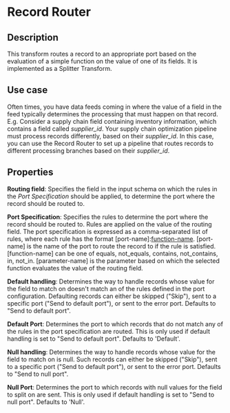 # Record Router

Description
-----------
This transform routes a record to an appropriate port based on the evaluation of a simple function on the value of one
of its fields. It is implemented as a Splitter Transform.

Use case
--------
Often times, you have data feeds coming in where the value of a field in the feed typically determines the processing
that must happen on that record.
E.g. Consider a supply chain field containing inventory information, which contains a field called *supplier_id*.
Your supply chain optimization pipeline must process records differently, based on their *supplier_id*. In this case,
you can use the Record Router to set up a pipeline that routes records to different processing branches based on their
*supplier_id*.

Properties
----------
**Routing field**: Specifies the field in the input schema on which the rules in the _Port Specification_ should be
applied, to determine the port where the record should be routed to.

**Port Specification**: Specifies the rules to determine the port where the record should be routed to. Rules are
applied on the value of the routing field. The port specification is expressed as a comma-separated list of rules,
where each rule has the format [port-name]:[function-name]([parameter-name]). [port-name] is the name of the port to
route the record to if the rule is satisfied. [function-name] can be one of equals, not_equals, contains, not_contains,
in, not_in. [parameter-name] is the parameter based on which the selected function evaluates the value of the routing
field.

**Default handling**: Determines the way to handle records whose value for the field to match on doesn't match an of
the rules defined in the port configuration. Defaulting records can either be skipped ("Skip"), sent to a specific port
("Send to default port"), or sent to the error port. Defaults to "Send to default port".

**Default Port**: Determines the port to which records that do not match any of the rules in the port specification
are routed. This is only used if default handling is set to "Send to default port". Defaults to 'Default'.

**Null handling**: Determines the way to handle records whose value for the field to match on is null. Such records can
either be skipped ("Skip"), sent to a specific port ("Send to default port"), or sent to the error port. Defaults to
"Send to null port".

**Null Port**: Determines the port to which records with null values for the field to split on are sent. This is only
used if default handling is set to "Send to null port". Defaults to 'Null'.
